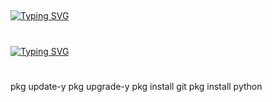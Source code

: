 ##
[![Typing SVG](https://readme-typing-svg.demolab.com?font=Fira+Code&size=30&pause=1000&color=FF0000&width=435&lines=ML-BKASH-BOMBER%F0%9F%94%A5)](https://git.io/typing-svg)
#
[![Typing SVG](https://readme-typing-svg.demolab.com?font=Fira+Code&size=25&pause=1000&color=F8FF00&width=435&lines=INSTALLING+MY+TOOLS%F0%9F%98%8A)](https://git.io/typing-svg)
#

pkg update-y
pkg upgrade-y
pkg install git
pkg install python

